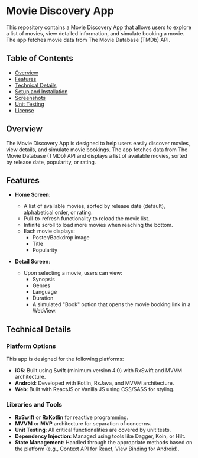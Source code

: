 # Movie Discovery App

This repository contains a Movie Discovery App that allows users to explore a list of movies, view detailed information, and simulate booking a movie. The app fetches movie data from The Movie Database (TMDb) API.

## Table of Contents

- [Overview](#overview)
- [Features](#features)
- [Technical Details](#technical-details)
- [Setup and Installation](#setup-and-installation)
- [Screenshots](#screenshots)
- [Unit Testing](#unit-testing)
- [License](#license)

## Overview

The Movie Discovery App is designed to help users easily discover movies, view details, and simulate movie bookings. The app fetches data from The Movie Database (TMDb) API and displays a list of available movies, sorted by release date, popularity, or rating.

## Features

- **Home Screen**:
  - A list of available movies, sorted by release date (default), alphabetical order, or rating.
  - Pull-to-refresh functionality to reload the movie list.
  - Infinite scroll to load more movies when reaching the bottom.
  - Each movie displays:
    - Poster/Backdrop image
    - Title
    - Popularity
  
- **Detail Screen**:
  - Upon selecting a movie, users can view:
    - Synopsis
    - Genres
    - Language
    - Duration
    - A simulated "Book" option that opens the movie booking link in a WebView.

## Technical Details

### Platform Options

This app is designed for the following platforms:

- **iOS**: Built using Swift (minimum version 4.0) with RxSwift and MVVM architecture.
- **Android**: Developed with Kotlin, RxJava, and MVVM architecture.
- **Web**: Built with ReactJS or Vanilla JS using CSS/SASS for styling.

### Libraries and Tools

- **RxSwift** or **RxKotlin** for reactive programming.
- **MVVM** or **MVP** architecture for separation of concerns.
- **Unit Testing**: All critical functionalities are covered by unit tests.
- **Dependency Injection**: Managed using tools like Dagger, Koin, or Hilt.
- **State Management**: Handled through the appropriate methods based on the platform (e.g., Context API for React, View Binding for Android).
